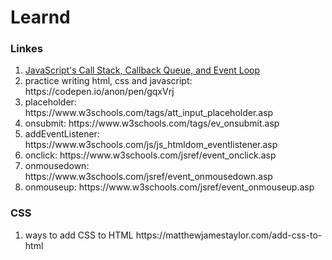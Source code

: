  <h1>Learnd</h1> 
<h3>Linkes</h3>
<ol>
<li> <a href="http://cek.io/blog/2015/12/03/event-loop/">JavaScript's Call Stack, Callback Queue, and Event Loop</a></li>
<li>practice writing html, css and javascript: https://codepen.io/anon/pen/gqxVrj</li>
<li>placeholder: https://www.w3schools.com/tags/att_input_placeholder.asp</li>
<li>onsubmit: https://www.w3schools.com/tags/ev_onsubmit.asp</li>
<li>addEventListener: https://www.w3schools.com/js/js_htmldom_eventlistener.asp</li>
<li>onclick: https://www.w3schools.com/jsref/event_onclick.asp</li>
<li>onmousedown: https://www.w3schools.com/jsref/event_onmousedown.asp</li>
<li>onmouseup: https://www.w3schools.com/jsref/event_onmouseup.asp</li>
</ol>

 <h3>CSS</h3>

<ol>
<li>ways to add CSS to HTML https://matthewjamestaylor.com/add-css-to-html</li>
